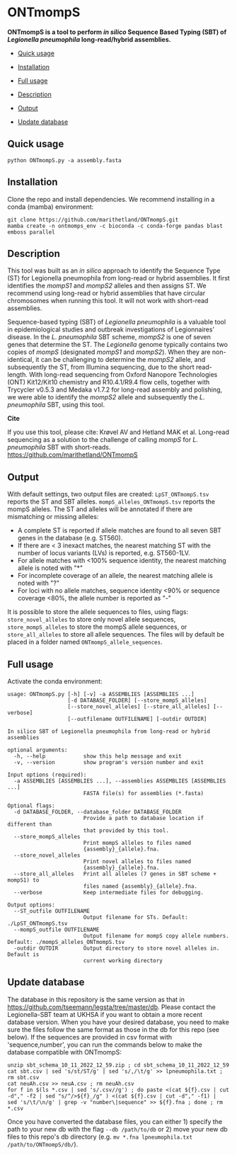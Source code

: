 # ONTmompS

**ONTmompS is a tool to perform _in silico_ Sequence Based Typing (SBT) of _Legionella pneumophila_ long-read/hybrid assemblies.**

* [Quick usage](#Quick-usage)
* [Installation](#Installation)
* [Full usage](#Full-usage)
* [Description](#Description)
* [Output](#Output)

* [Update database](#Update-database)

## Quick usage

```
python ONTmompS.py -a assembly.fasta
```

## Installation

Clone the repo and install dependencies. We recommend installing in a conda (mamba) environment:

```
git clone https://github.com/marithetland/ONTmompS.git
mamba create -n ontmomps_env -c bioconda -c conda-forge pandas blast emboss parallel
```

## Description
This tool was built as an _in silico_ approach to identify the Sequence Type (ST) for Legionella pneumophila from long-read or hybrid assemblies. It first identifies the _mompS1_ and _mompS2_ alleles and then assigns ST. We recommend using long-read or hybrid assemblies that have circular chromosomes when running this tool. It will not work with short-read assemblies.

Sequence-based typing (SBT) of _Legionella pneumophila_ is a valuable tool in epidemiological studies and outbreak investigations of Legionnaires’ disease. In the _L. pneumophila_ SBT scheme, _mompS2_ is one of seven genes that determine the ST. The _Legionella_ genome typically contains two copies of _mompS_ (designated _mompS1_ and _mompS2_). When they are non-identical, it can be challenging to determine the _mompS2_ allele, and subsequently the ST, from Illumina sequencing, due to the short read-length. With long-read sequencing from Oxford Nanopore Technologies (ONT) Kit12/Kit10 chemistry and R10.4.1/R9.4 flow cells, together with Trycycler v0.5.3 and Medaka v1.7.2 for long-read assembly and polishing, we were able to identify the _mompS2_ allele and subsequently the _L. pneumophila_ SBT, using this tool. 

**Cite**

If you use this tool, please cite: Krøvel AV and Hetland MAK et al. Long-read sequencing as a solution to the challenge of calling _mompS_ for _L. pneumophila_ SBT with short-reads. https://github.com/marithetland/ONTmompS

## Output
With default settings, two output files are created: `LpST_ONTmompS.tsv` reports the ST and SBT alleles. `mompS_alleles_ONTmompS.tsv` reports the mompS alleles. The ST and alleles will be annotated if there are mismatching or missing alleles:

* A complete ST is reported if allele matches are found to all seven SBT genes in the database (e.g. ST560).
* If there are < 3 inexact matches, the nearest matching ST with the number of locus variants (LVs) is reported, e.g. ST560-1LV.
* For allele matches with <100% sequence identity, the nearest matching allele is noted with "*"
* For incomplete coverage of an allele, the nearest matching allele is noted with "?"
* For loci with no allele matches, sequence identity <90% or sequence coverage <80%, the allele number is reported as "-"

It is possible to store the allele sequences to files, using flags: `store_novel_alleles` to store only novel allele sequences, `store_mompS_alleles` to store the mompS allele sequences, or `store_all_alleles` to store all allele sequences. The files will by default be placed in a folder named `ONTmompS_allele_sequences`.




## Full usage
Activate the conda environment: 

```
usage: ONTmompS.py [-h] [-v] -a ASSEMBLIES [ASSEMBLIES ...]
                   [-d DATABASE_FOLDER] [--store_mompS_alleles]
                   [--store_novel_alleles] [--store_all_alleles] [--verbose]
                   [--outfilename OUTFILENAME] [-outdir OUTDIR]

In silico SBT of Legionella pneumophila from long-read or hybrid assemblies

optional arguments:
  -h, --help            show this help message and exit
  -v, --version         show program's version number and exit

Input options (required):
  -a ASSEMBLIES [ASSEMBLIES ...], --assemblies ASSEMBLIES [ASSEMBLIES ...]
                        FASTA file(s) for assemblies (*.fasta)

Optional flags:
  -d DATABASE_FOLDER, --database_folder DATABASE_FOLDER
                        Provide a path to database location if different than
                        that provided by this tool.
  --store_mompS_alleles
                        Print mompS alleles to files named
                        {assembly}_{allele}.fna.
  --store_novel_alleles
                        Print novel alleles to files named
                        {assembly}_{allele}.fna.
  --store_all_alleles   Print all alleles (7 genes in SBT scheme + mompS1) to
                        files named {assembly}_{allele}.fna.
  --verbose             Keep intermediate files for debugging.

Output options:
  --ST_outfile OUTFILENAME
                        Output filename for STs. Default: ./LpST_ONTmompS.tsv
  --mompS_outfile OUTFILENAME
                        Output filename for mompS copy allele numbers. Default: ./mompS_alleles_ONTmompS.tsv
  -outdir OUTDIR        Output directory to store novel alleles in. Default is
                        current working directory
```

## Update database
The database in this repository is the same version as that in https://github.com/tseemann/legsta/tree/master/db. Please contact the Legionella-SBT team at UKHSA if you want to obtain a more recent database version. When you have your desired database, you need to make sure the files follow the same format as those in the db for this repo (see below). If the sequences are provided in csv format with 'sequence,number', you can run the commands below to make the database compatible with ONTmompS:

```
unzip sbt_schema_10_11_2022_12_59.zip ; cd sbt_schema_10_11_2022_12_59 
cat sbt.csv | sed 's/st/ST/g' | sed 's/,/\t/g' >> lpneumophila.txt ; rm sbt.csv 
cat neuAh.csv >> neuA.csv ; rm neuAh.csv 
for f in $(ls *.csv | sed 's/.csv//g') ; do paste <(cat ${f}.csv | cut -d"," -f2 | sed "s/^/>${f}_/g" ) <(cat ${f}.csv | cut -d"," -f1) |  sed 's/\t/\n/g' | grep -v "number\|sequence" >> ${f}.fna ; done ; rm *.csv
```

Once you have converted the database files, you can either 1) specify the path to your new db with the flag `--db /path/to/db` or 2) move your new db files to this repo's db directory (e.g. `mv *.fna lpneumophila.txt /path/to/ONTmompS/db/`). 
